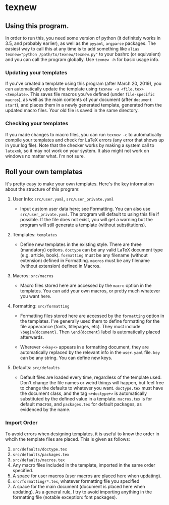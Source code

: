 # texnew

## Using this program.
In order to run this, you need some version of python (it definitely works in 3.5, and probably earlier), as well as the `pyyaml`, `argparse` packages. The easiest way to call this at any time is to add something like `alias texnew="python /path/to/texnew/texnew.py"` to your bashrc (or equivalent) and you can call the program globally. Use `texnew -h` for basic usage info.

### Updating your templates
If you've created a template using this program (after March 20, 2019), you can automatically update the template using `texnew -u <file.tex> <template>`. This saves file macros you've defined (under `file-specific macros`), as well as the main contents of your document (after `document start`), and places them in a newly generated template, generated from the updated macro files. Your old file is saved in the same directory.

### Checking your templates
If you made changes to macro files, you can run `texnew -c` to automatically compile your templates and check for LaTeX errors (any error that shows up in your log file). Note that the checker works by making a system call to `latexmk`, so it may not work on your system. It also might not work on windows no matter what. I'm not sure.

## Roll your own templates
It's pretty easy to make your own templates. Here's the key information about the structure of this program:
1. User Info: `src/user.yaml`, `src/user_private.yaml`
    - Input custom user data here; see Formatting. You can also use `src/user_private.yaml`. The program will default to using this file if possible. If the file does not exist, you will get a warning but the program will still generate a template (without substitutions).

2. Templates: `templates`
    - Define new templates in the existing style. There are three (mandatory) options. `doctype` can be any valid LaTeX document type (e.g. article, book). `formatting` must be any filename (without extension) defined in Formatting. `macros` must be any filename (without extension) defined in Macros.

2. Macros: `src/macros`
    - Macro files stored here are accessed by the `macro` option in the templates. You can add your own macros, or pretty much whatever you want here.

3. Formatting: `src/formatting`
    - Formatting files stored here are accessed by the `formatting` option in the templates. I've generally used them to define formatting for the file appearance (fonts, titlepages, etc). They must include `\begin{document}`. Then `\end{docment}` label is automatically placed afterwards.

    - Wherever `<+key+>` appears in a formatting document, they are automatically replaced by the relevant info in the `user.yaml` file. `key` can be any string. You can define new keys.

4. Defaults: `src/defaults`
    - Default files are loaded every time, regardless of the template used. Don't change the file names or weird things will happen, but feel free to change the defaults to whatever you want. `doctype.tex` must have the document class, and the tag `<+doctype+>` is automatically substituted by the defined value in a template. `macros.tex` is for default macros, and `packages.tex` for default packages, as evidenced by the name.

### Import Order
To avoid errors when designing templates, it is useful to know the order in whcih the template files are placed.
This is given as follows:
1. `src/defaults/doctype.tex`
2. `src/defaults/packages.tex`
3. `src/defaults/macros.tex`
4. Any macro files included in the template, imported in the same order specified.
5. A space for user macros (user macros are placed here when updating).
6. `src/formatting/*.tex`, whatever formatting file you specified
7. A space for the main document (document is placed here when updating).
As a general rule, I try to avoid importing anything in the formatting file (notable exception: font packages).

